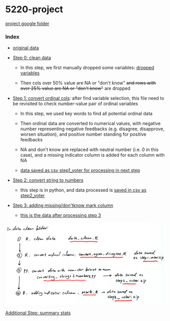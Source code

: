 # 5220-project

[project google folder](https://drive.google.com/drive/folders/1a3j_0lgygyUjZYWuUAzN1wfC-h5im47_?usp=sharing_eip&ts=5c968193)

### Index

+ [original data](markdown_files/original_data.zip)

+ [Step 0: clean data](data_clean/data_clean.R)
  + In this step, we first manually dropped some variables: [dropped variables](data_clean/delete_variable_identified_by_floris.txt)

  + Then cols over 50% value are NA or "don't know" ~~and rows with over 25% value are NA or "don't know"~~ are dropped

+ [Step 1: convert ordinal cols](data_clean/convert_agree_disagree.R): after find variable selection, this file need to be revisited to check number-value pair of ordinal variables

  + In this step, we used key words to find all potential ordinal data

  + Then ordinal data are converted to numerical values, with negative number representing negative feedbacks (e.g. disagree, disapprove, worsen situation), and positive number standing for positive feedbacks

  + NA and don't know are replaced with neutral number (i.e. 0 in this case), and a missing indicator column is added for each column with NA

  + [data saved as csv step1_voter for processing in next step](data_clean/step1_voter.zip)

+ [Step 2: convert string to numbers](data_clean/converting_strings2numbers.py)

  + this step is in python, and data processed is [saved in csv as step2_voter](data_clean/step2_voter.zip)

+ [Step 3: adding missing/don'tknow mark column](data_clean/mark.R)

  + [this is the data after processing step 3](data_clean/step3_voter.zip)

![](markdown_files/step0-3.jpg)


[Additional Step: summary stats](summary_stats/summary_stats.Rmd)
